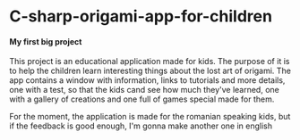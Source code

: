 # C-sharp-origami-app-for-children

#### My first big project
This project is an educational application made for kids.
The purpose of it is to help the children learn interesting things about the lost art of origami.
The app contains a window with information, links to tutorials and more details, one with a test, so that the kids cand see how much they've learned, one with a gallery of creations and one full of games special made for them.

For the moment, the application is made for the romanian speaking kids, but if the feedback is good enough, I'm gonna make another one in english
